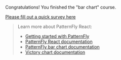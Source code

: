 Congratulations! You finished the "bar chart" course.

[Please fill out a quick survey here](https://redhatdg.co1.qualtrics.com/jfe/form/SV_bIRZRHYJyGsKBSt?Module=charts-barchart)

> Learn more about PatternFly React:
>- [Getting started with PatternFly](https://www.patternfly.org/v4/get-started/developers)
>- [PatternFly React documentation](https://www.patternfly.org/v4/documentation/react/components/)
>- [PatternFly bar chart documentation](https://patternfly-react.surge.sh/patternfly-4/charts/chartbar/)
>- [Victory chart documentation](https://formidable.com/open-source/victory/docs/victory-chart/)
